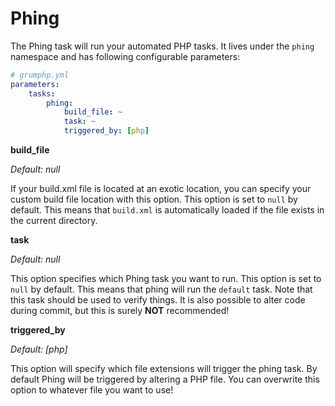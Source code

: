 # Phing

The Phing task will run your automated PHP tasks.
It lives under the `phing` namespace and has following configurable parameters:

```yaml
# grumphp.yml
parameters:
    tasks:
        phing:
            build_file: ~
            task: ~
            triggered_by: [php]
```

**build_file**

*Default: null*

If your build.xml file is located at an exotic location, you can specify your custom build file location with this option.
This option is set to `null` by default.
This means that `build.xml` is automatically loaded if the file exists in the current directory.


**task**

*Default: null*

This option specifies which Phing task you want to run.
This option is set to `null` by default.
This means that phing will run the `default` task.
Note that this task should be used to verify things. 
It is also possible to alter code during commit, but this is surely **NOT** recommended!


**triggered_by**

*Default: [php]*

This option will specify which file extensions will trigger the phing task.
By default Phing will be triggered by altering a PHP file. 
You can overwrite this option to whatever file you want to use!
